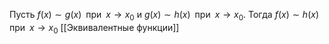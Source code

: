 Пусть $f(x) \sim g(x) \;\;\text{при} \;\; x\to x_{0}$ и $g(x)\sim h(x) \;\;\text{при} \;\; x\to x_{0}$. Тогда $f(x) \sim h(x) \;\;\text{при} \;\; x\to x_{0}$ 
[[Эквивалентные функции]]
